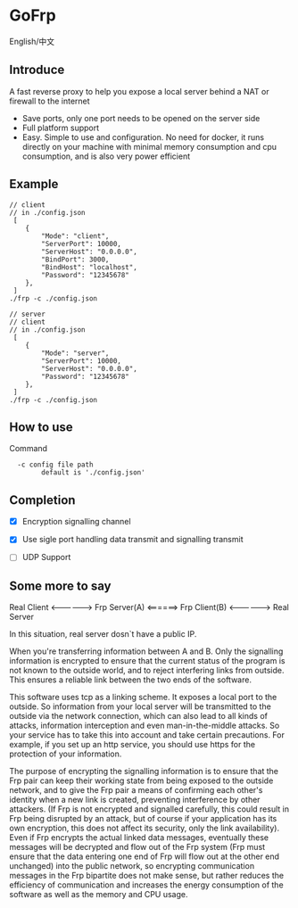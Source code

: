 # GoFrp

English/中文

## Introduce

A fast reverse proxy to help you expose a local server behind a NAT or firewall to the internet

 - Save ports, only one port needs to be opened on the server side
 - Full platform support
 - Easy. Simple to use and configuration. No need for docker, it runs directly on your machine with minimal memory consumption and cpu consumption, and is also very power efficient

## Example

```
// client
// in ./config.json
 [
    {
        "Mode": "client",
        "ServerPort": 10000,
        "ServerHost": "0.0.0.0",
        "BindPort": 3000,
        "BindHost": "localhost",
        "Password": "12345678"
    },
 ]
./frp -c ./config.json

// server
// client
// in ./config.json
 [
    {
        "Mode": "server",
        "ServerPort": 10000,
        "ServerHost": "0.0.0.0",
        "Password": "12345678"
    },
 ]
./frp -c ./config.json
```

## How to use
Command
```
  -c config file path
        default is './config.json'
```

## Completion

- [x] Encryption signalling channel
- [x] Use sigle port handling data transmit and signalling transmit
- [ ] UDP Support


## Some more to say
                       
Real Client <------> Frp Server(A) <======> Frp Client(B) <------> Real Server

In this situation, real server dosn`t have a public IP.

When you're transferring information between A and B. Only the signalling information is encrypted to ensure that the current status of the program is not known to the outside world, and to reject interfering links from outside. This ensures a reliable link between the two ends of the software.

This software uses tcp as a linking scheme. It exposes a local port to the outside. So information from your local server will be transmitted to the outside via the network connection, which can also lead to all kinds of attacks, information interception and even man-in-the-middle attacks. So your service has to take this into account and take certain precautions. For example, if you set up an http service, you should use https for the protection of your information.

The purpose of encrypting the signalling information is to ensure that the Frp pair can keep their working state from being exposed to the outside network, and to give the Frp pair a means of confirming each other's identity when a new link is created, preventing interference by other attackers. (If Frp is not encrypted and signalled carefully, this could result in Frp being disrupted by an attack, but of course if your application has its own encryption, this does not affect its security, only the link availability). Even if Frp encrypts the actual linked data messages, eventually these messages will be decrypted and flow out of the Frp system (Frp must ensure that the data entering one end of Frp will flow out at the other end unchanged) into the public network, so encrypting communication messages in the Frp bipartite does not make sense, but rather reduces the efficiency of communication and increases the energy consumption of the software as well as the memory and CPU usage.
